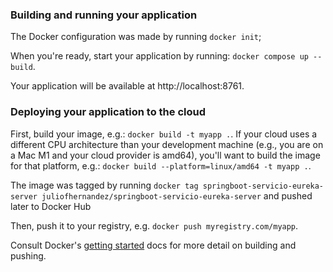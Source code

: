 ### Building and running your application

The Docker configuration was made by running `docker init`; 

When you're ready, start your application by running:
`docker compose up --build`.

Your application will be available at http://localhost:8761.

### Deploying your application to the cloud

First, build your image, e.g.: `docker build -t myapp .`.
If your cloud uses a different CPU architecture than your development
machine (e.g., you are on a Mac M1 and your cloud provider is amd64),
you'll want to build the image for that platform, e.g.:
`docker build --platform=linux/amd64 -t myapp .`.

The image was tagged by running `docker tag springboot-servicio-eureka-server juliofhernandez/springboot-servicio-eureka-server` and pushed later to Docker Hub

Then, push it to your registry, e.g. `docker push myregistry.com/myapp`.

Consult Docker's [getting started](https://docs.docker.com/go/get-started-sharing/)
docs for more detail on building and pushing.